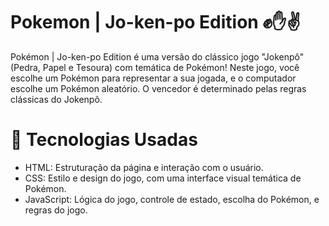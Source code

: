 # Pokemon | Jo-ken-po Edition ✊✋✌️

Pokémon | Jo-ken-po Edition é uma versão do clássico jogo "Jokenpô" (Pedra, Papel e Tesoura) com temática de Pokémon! Neste jogo, você escolhe um Pokémon para representar a sua jogada, e o computador escolhe um Pokémon aleatório. O vencedor é determinado pelas regras clássicas do Jokenpô. 

# 📂 Tecnologias Usadas
- HTML: Estruturação da página e interação com o usuário.
- CSS: Estilo e design do jogo, com uma interface visual temática de Pokémon.
- JavaScript: Lógica do jogo, controle de estado, escolha do Pokémon, e regras do jogo.
